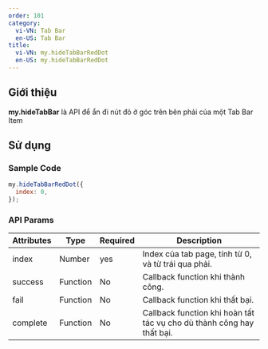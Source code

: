```yaml
---
order: 101
category:
  vi-VN: Tab Bar
  en-US: Tab Bar
title:
  vi-VN: my.hideTabBarRedDot
  en-US: my.hideTabBarRedDot
---
```


## Giới thiệu

**my.hideTabBar** là API để ẩn đi nút đỏ ở góc trên bên phải của một Tab Bar Item

## Sử dụng

### Sample Code

```js
my.hideTabBarRedDot({
  index: 0,
});
```

### API Params

| Attributes | Type     | Required | Description                                                           |
| ---------- | -------- | -------- | --------------------------------------------------------------------- |
| index      | Number   | yes      | Index của tab page, tính từ 0, và từ trái qua phải.                   |
| success    | Function | No       | Callback function khi thành công.                                     |
| fail       | Function | No       | Callback function khi thất bại.                                       |
| complete   | Function | No       | Callback function khi hoàn tất tác vụ cho dù thành công hay thất bại. |
